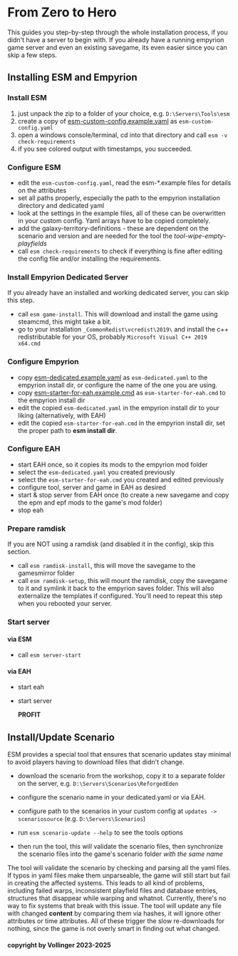 # From Zero to Hero

This guides you step-by-step through the whole installation process, if you didn't have a server to begin with.
If you already have a running empyrion game server and even an existing savegame, its even easier since you can skip a few steps.

## Installing ESM and Empyrion

### Install ESM

1. just unpack the zip to a folder of your choice, e.g. `D:\Servers\Tools\esm`
2. create a copy of [esm-custom-config.example.yaml](esm-custom-config.example.yaml) as `esm-custom-config.yaml`
3. open a windows console/terminal, cd into that directory and call `esm -v check-requirements`
4. if you see colored output with timestamps, you succeeded.

### Configure ESM

- edit the `esm-custom-config.yaml`, read the esm-*.example files for details on the attributes
- set all paths properly, especially the path to the empyrion installation directory and dedicated yaml
- look at the settings in the example files, all of these can be overwritten in your custom config. Yaml arrays have to be copied completely.
- add the galaxy-territory-definitions - these are dependent on the scenario and version and are needed for the tool the *tool-wipe-empty-playfields*
- call `esm check-requirements` to check if everything is fine after editing the config file and/or installing the requirements.

### Install Empyrion Dedicated Server

If you already have an installed and working dedicated server, you can skip this step.

- call `esm game-install`. This will download and install the game using steamcmd, this might take a bit.
- go to your installation `_CommonRedist\vcredist\2019\` and install the c++ redistributable for your OS, probably `Microsoft Visual C++ 2019 x64.cmd`

### Configure Empyrion

- copy [esm-dedicated.example.yaml](esm-dedicated.example.yaml) as `esm-dedicated.yaml` to the empyrion install dir, or configure the name of the one you are using.
- copy [esm-starter-for-eah.example.cmd](esm-starter-for-eah.example.cmd) as `esm-starter-for-eah.cmd` to the empyrion install dir
- edit the copied `esm-dedicated.yaml` in the empyrion install dir to your liking (alternatively, with EAH)
- edit the copied `esm-starter-for-eah.cmd` in the empyrion install dir, set the proper path to **esm install dir**.

### Configure EAH

- start EAH once, so it copies its mods to the empyrion mod folder
- select the `esm-dedicated.yaml` you created previously
- select the `esm-starter-for-eah.cmd` you created and edited previously
- configure tool, server and game in EAH as desired
- start & stop server from EAH once (to create a new savegame and copy the epm and epf mods to the game's mod folder)
- stop eah

### Prepare ramdisk

If you are NOT using a ramdisk (and disabled it in the config), skip this section.

- call `esm ramdisk-install`, this will move the savegame to the gamesmirror folder
- call `esm ramdisk-setup`, this will mount the ramdisk, copy the savegame to it and symlink it back to the empyrion saves folder. This will also externalize the templates if configured. You'll need to repeat this step when you rebooted your server.

### Start server

#### via ESM
- call `esm server-start`

#### via EAH
- start eah
- start server

  **PROFIT**

## Install/Update Scenario

ESM provides a special tool that ensures that scenario updates stay minimal to avoid players having to download files that didn't change.

- download the scenario from the workshop, copy it to a separate folder on the server, e.g. `D:\Servers\Scenarios\ReforgedEden`
- configure the scenario name in your dedicated.yaml or via EAH.
- configure path to the scenarios in your custom config at `updates -> scenariosource` (e.g. `D:\Servers\Scenarios`)

- run `esm scenario-update --help` to see the tools options
- then run the tool, this will validate the scenario files, then synchronize the scenario files into the game's scenario folder *with the same name*

The tool will validate the scenario by checking and parsing all the yaml files. If typos in yaml files make them unparseable, the game will still start but fail in creating the affected systems. This leads to all kind of problems, including failed warps, inconsistent playfield files and database entries, structures that disappear while warping and whatnot. Currently, there's no way to fix systems that break with this issue.
The tool will update any file with changed **content** by comparing them via hashes, it will ignore other attributes or time attributes. All of these 
trigger the slow re-downloads for nothing, since the game is not overly smart in finding out what changed.

#### copyright by Vollinger 2023-2025
